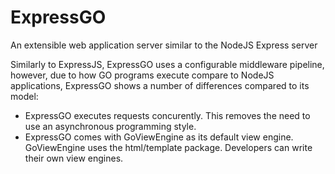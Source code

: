 # ExpressGO
An extensible web application server similar to the NodeJS Express server

Similarly to ExpressJS, ExpressGO uses a configurable middleware pipeline, however, due to how GO programs execute compare to NodeJS applications, ExpressGO shows a number of differences compared to its model:

- ExpressGO executes requests concurently. This removes the need to use an asynchronous programming style.
- ExpressGO comes with GoViewEngine as its default view engine. GoViewEngine uses the html/template package. Developers can write their own view engines.
